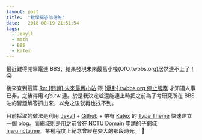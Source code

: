 ```yaml
---
layout: post
title:  "數學解答部落格"
date:   2018-08-19 21:51:54
tags:  
  - Jekyll
  - math
  - BBS
  - KaTex
---
```


最近難得開筆電連 BBS，結果發現未來最舊小棧(OfO.twbbs.org)居然連不上了！ :scream:

<!-- more -->

後來查到這篇 [Re: [問題] 未來最舊小站](https://www.ptt.cc/bbs/SYSOP/M.1517811918.A.4C7.html) 跟 [[爆卦] twbbs.org 停止服務](https://disp.cc/b/163-a4K2) 才知道人事已非，之後得用 *ofo.tw* 連。於是我決定趁還能連上時把之前為了考研究所在 BBS 貼的習題解答抓出來，以免之後就再也找不到。

目前採取的做法是利用 [Jekyll](https://jekyllrb.com) + [Github](https://github.com) + 帶有 [Katex](https://khan.github.io/KaTeX/) 的 [Type Theme](https://github.com/rohanchandra/type-theme) 快速建立一個 blog。而網域則是用之前曾在 [NCTU Domain](https://nctu.me) 申請的子網域 [hjwu.nctu.me](https://hjwu.nctu.me)，某種程度上紀念曾經在交大的那段時光。 :sparkling_heart: